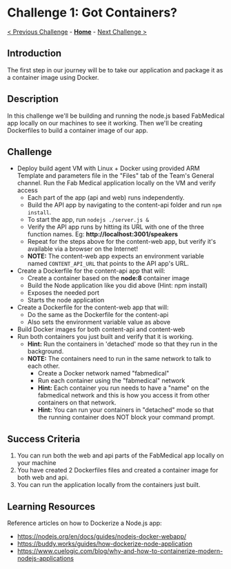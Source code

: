 # Challenge 1: Got Containers?

[< Previous Challenge](./00-prereqs.md) - **[Home](../readme.md)** - [Next Challenge >](./02-acr.md)

## Introduction

The first step in our journey will be to take our application and package it as a container image using Docker.

## Description

In this challenge we'll be building and running the node.js based FabMedical app locally on our machines to see it working. Then we'll be creating Dockerfiles to build a container image of our app.

## Challenge

- Deploy build agent VM with Linux + Docker using provided ARM Template and parameters file in the "Files" tab of the Team's General channel. Run the Fab Medical application locally on the VM and verify access
	- Each part of the app (api and web) runs independently.
	- Build the API app by navigating to the content-api folder and run `npm install`.
	- To start the app, run `nodejs ./server.js &`
	- Verify the API app runs by hitting its URL with one of the three function names. Eg: **http://localhost:3001/speakers**
	- Repeat for the steps above for the content-web app, but verify it's available via a browser on the Internet!
	- **NOTE:** The content-web app expects an environment variable named `CONTENT_API_URL` that points to the API app's URL. 
- Create a Dockerfile for the content-api app that will:
	- Create a container based on the **node:8** container image
	- Build the Node application like you did above (Hint: npm install)
	- Exposes the needed port
	- Starts the node application
- Create a Dockerfile for the content-web app that will:
	- Do the same as the Dockerfile for the content-api
	- Also sets the environment variable value as above
- Build Docker images for both content-api and content-web
- Run both containers you just built and verify that it is working. 
	- **Hint:** Run the containers in 'detached' mode so that they run in the background.
	- **NOTE:** The containers need to run in the same network to talk to each other. 
		- Create a Docker network named "fabmedical"
		- Run each container using the "fabmedical" network
		- **Hint:** Each container you run needs to have a "name" on the fabmedical network and this is how you access it from other containers on that network.
		- **Hint:** You can run your containers in "detached" mode so that the running container does NOT block your command prompt.

## Success Criteria

1. You can run both the web and api parts of the FabMedical app locally on your machine
1. You have created 2 Dockerfiles files and created a container image for both web and api.
1. You can run the application locally from the containers just built.

## Learning Resources

Reference articles on how to Dockerize a Node.js app:
- https://nodejs.org/en/docs/guides/nodejs-docker-webapp/
- https://buddy.works/guides/how-dockerize-node-application
- https://www.cuelogic.com/blog/why-and-how-to-containerize-modern-nodejs-applications 